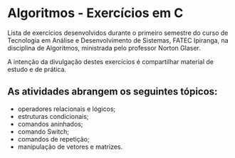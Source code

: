 # Algoritmos - Exercícios em C

Lista de exercícios desenvolvidos durante o primeiro semestre do curso de 
Tecnologia em Análise e Desenvolvimento de Sistemas, FATEC Ipiranga, na disciplina
de Algoritmos, ministrada pelo professor Norton Glaser.

A intenção da divulgação destes exercícios é compartilhar material de estudo e de prática.

## As atividades abrangem os seguintes tópicos:
- operadores relacionais e lógicos;
- estruturas condicionais;
- comandos aninhados;
- comando Switch;
- comandos de repetição;
- manipulação de vetores e matrizes.
